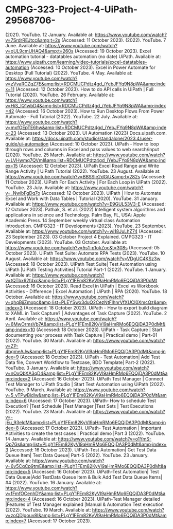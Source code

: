 # CMPG-323-Project-4-UiPath-29568706-

(2021). YouTube. 12 January. Available at: https://www.youtube.com/watch?v=7SrdrREJtcc&amp;t=2s (Accessed: 11 October 2023). 
(2022). YouTube. 7 June. Available at: https://www.youtube.com/watch?v=oUL9cmUHAQ4&amp;t=260s (Accessed: 19 October 2023). 
Excel automation tutorial - datatables automation (no date) UiPath. Available at: https://www.uipath.com/learning/video-tutorials/excel-datatables-automation (Accessed: 10 October 2023). 
Excel in Power Automate for Desktop (Full Tutorial) (2022). YouTube. 4 May. Available at: https://www.youtube.com/watch?v=zVvaRCZqZ7E&amp;list=RDCMUCPdtz4gd_iYebJFYq9N8pWA&amp;index=11 (Accessed: 12 October 2023). 
How to do API calls in UiPath | Full Tutorial (2020). YouTube. 26 February. Available at: https://www.youtube.com/watch?v=HiS_lQ1wbD4&amp;list=RDCMUCPdtz4gd_iYebJFYq9N8pWA&amp;index=42 (Accessed: 16 October 2023). 
How to Run Desktop Flows From Power Automate - Full Tutorial (2022). YouTube. 22 July. Available at: https://www.youtube.com/watch?v=mxfOEpTE6hw&amp;list=RDCMUCPdtz4gd_iYebJFYq9N8pWA&amp;index=23 (Accessed: 13 October 2023). 
UI Automation (2023) Docs.uipath.com. Available at: https://docs.uipath.com/studio/standalone/2023.4/user-guide/ui-automation (Accessed: 10 October 2023). 
UiPath - How to loop through rows and columns in Excel and pass values to web search/input (2020). YouTube. 25 March. Available at: https://www.youtube.com/watch?v=LVHwmq7QVmI&amp;list=RDCMUCPdtz4gd_iYebJFYq9N8pWA&amp;index=15 (Accessed: 12 October 2023). 
UiPath Excel Read Range and Write Range Activity | UiPath Tutorial (2022). YouTube. 23 August. Available at: https://www.youtube.com/watch?v=BBSSle2dGiU&amp;t=282s (Accessed: 11 October 2023). 
UiPath For Each Activity | For Each Loop in UiPath (2022). YouTube. 23 July. Available at: https://www.youtube.com/watch?v=_NwibFgDq7o (Accessed: 12 October 2023). 
UiPath | How to Automate Excel and Work with Data Tables | Tutorial (2020). YouTube. 31 January. Available at: https://www.youtube.com/watch?v=E9GUL53V3-E (Accessed: 12 October 2023). 
Pathak, S. et al. (2022) Intelligent system algorithms and applications in science and Technology. Palm Bay, FL, USA: Apple Academic Press. 
14 September weekly virtual class Automation introduction. CMPG323 - IT Developments (2023). YouTube. 23 September. Available at: https://www.youtube.com/watch?v=wi18JuLhZ74 (Accessed: 23 September 2023). 
03 October Project 4 Explained. CMPG323 - IT Developments (2023). YouTube. 03 October. Available at: https://www.youtube.com/watch?v=5s1-p1okZoc&t=308s (Accessed: 05 October 2023). 
UiPath Test Suite: Automate RPA Tests (2023). YouTube. 10 August. Available at: https://www.youtube.com/watch?v=VDgUC4KSz3w (Accessed: 18 October 2023). 
UiPath Test Suite| Test Automation using UiPath |UiPath Testing Activities| Tutorial Part-1 (2022). YouTube. 1 January. Available at: https://www.youtube.com/watch?v=tQTbx62fdxc&amp;list=PLgY1FEm82KyVl9aHmRMo6EQQjDA3P0dMt (Accessed: 16 October 2023). 
Read Excel in UiPath | Excel vs Workbook Activities - Difference | Excel Automation | UiPath | RPA (2020). YouTube. 18 October. Available at: https://www.youtube.com/watch?v=qhqBjjZmxpc&amp;list=PLEYSwx3duQ2CezNtFlhnrVfXUCI0XmcQz&amp;index=3 (Accessed: 18 October 2023). 
UiPath - How to export build diagram to XAML in Task Capture? | Advantages of Task Capture (2022). YouTube. 2 April. Available at: https://www.youtube.com/watch?v=6MwOrmsVb7A&amp;list=PLgY1FEm82KyVl9aHmRMo6EQQjDA3P0dMt&amp;index=10 (Accessed: 18 October 2023). 
UiPath - Task Capture | Start documenting your process with Task Capture | Practical demo | Part-01 (2022). YouTube. 30 March. Available at: https://www.youtube.com/watch?v=ZP-4bgmeAJw&amp;list=PLgY1FEm82KyVl9aHmRMo6EQQjDA3P0dMt&amp;index=9 (Accessed: 18 October 2023). 
UiPath - Test Automation| Add Test Data file, Convert Workflow to Testcase, BDD Template| Part-2 (2022). YouTube. 3 January. Available at: https://www.youtube.com/watch?v=nOxQbXA3qD4&amp;list=PLgY1FEm82KyVl9aHmRMo6EQQjDA3P0dMt&amp;index=2 (Accessed: 16 October 2023). 
UiPath Test Manager | Connect Test Manager to UiPath Studio | Start Test Automation using UiPath (2022). YouTube. 9 March. Available at: https://www.youtube.com/watch?v=5_yTPwBidlw&amp;list=PLgY1FEm82KyVl9aHmRMo6EQQjDA3P0dMt&amp;index=6 (Accessed: 17 October 2023). 
UiPath- How to schedule Test Execution? |Test Schedule |Test Manager |Test Sets | Test Executions (2022). YouTube. 23 March. Available at: https://www.youtube.com/watch?v=-jEu_93eldM&amp;list=PLgY1FEm82KyVl9aHmRMo6EQQjDA3P0dMt&amp;index=8 (Accessed: 17 October 2023). 
UiPath- Test Automation | Important Activities to create the test cases | Practical demo |Part 3 (2022). YouTube. 14 January. Available at: https://www.youtube.com/watch?v=o1YmS-Qp7Gs&amp;list=PLgY1FEm82KyVl9aHmRMo6EQQjDA3P0dMt&amp;index=3 (Accessed: 16 October 2023). 
UiPath-Test Automation| Get Test Data Queue Item| Test Data Queue| Part-5 (2022). YouTube. 23 January. Available at: https://www.youtube.com/watch?v=6v5CqCp9tmE&amp;list=PLgY1FEm82KyVl9aHmRMo6EQQjDA3P0dMt&amp;index=5 (Accessed: 16 October 2023). 
UiPath-Test Automation| Test Data Queue|Add TestData Queue Item &amp; Bulk Add Test Data Queue Items| #4 (2022). YouTube. 16 January. Available at: https://www.youtube.com/watch?v=fFmfOCenhDY&amp;list=PLgY1FEm82KyVl9aHmRMo6EQQjDA3P0dMt&amp;index=4 (Accessed: 16 October 2023). 
UiPath-Test Manager detailed |Features of Test Manager explained |Manual &amp; Automation Test execution (2022). YouTube. 19 March. Available at: https://www.youtube.com/watch?v=zoQDlgouv8I&amp;list=PLgY1FEm82KyVl9aHmRMo6EQQjDA3P0dMt&amp;index=7 (Accessed: 17 October 2023). 
